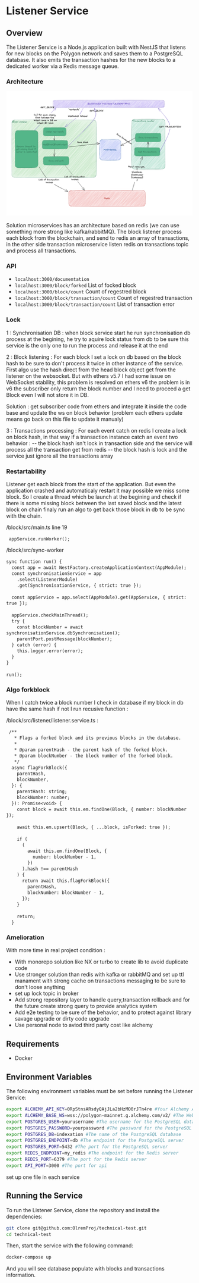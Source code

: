 # Listener Service

## Overview

The Listener Service is a Node.js application built with NestJS that listens for new blocks on the Polygon network and saves them to a PostgreSQL database. It also emits the transaction hashes for the new blocks to a dedicated worker via a Redis message queue.

### Architecture

![alt text](./architecture.png)

Solution microservices has an architecture based on redis (we can use something more strong like kafka/rabbitMQ).
The block listener process each block from the blockchain, and send to redis an array of transactions, in the other side transaction microservice listen redis on transactions topic and process all transactions.

### API

- `localhost:3000/documentation`
- `localhost:3000/block/forked` List of focked block
- `localhost:3000/block/count` Count of regestred block
- `localhost:3000/block/transaction/count` Count of regestred transaction
- `localhost:3000/block/transaction/count` List of transaction error

### Lock

1 : Synchronisation DB : when block service start he run synchronisation db process at the begining, he try to aquire lock status from db to be sure this service is the only one to run the process and release it at the end

2 : Block listening : For each block I set a lock on db based on the block hash to be sure to don't process it twice in other instance of the service. First algo use the hash direct from the head block object get from the listener on the websocket. But with ethers v5.7 I had some issue on WebSocket stability, this problem is resolved on ethers v6 the problem is in v6 the subscriber only return the block number and I need to proceed a get Block even I will not store it in DB.

Solution : get subscriber code from ethers and integrate it inside the code base and update the ws on block behavior (problem each ethers update means go back on this file to update it manualy)

3 : Transactions processing : For each event catch on redis I create a lock on block hash, in that way if a transaction instance catch an event two behavior :
-- the block hash isn't lock in transaction side and the service will process all the transaction get from redis
-- the block hash is lock and the service just ignore all the transactions array

### Restartability

Listener get each block from the start of the application.
But even the application crashed and automaticaly restart it may possible we miss some block.
So I create a thread which be launch at the begining and check if there is some missing block between the last saved block and the latest block on chain finaly run an algo to get back those block in db to be sync with the chain.

/block/src/main.ts line 19

```
 appService.runWorker();

```

/block/src/sync-worker

```
sync function run() {
  const app = await NestFactory.createApplicationContext(AppModule);
  const synchronisationService = app
    .select(ListenerModule)
    .get(SynchronisationService, { strict: true });

  const appService = app.select(AppModule).get(AppService, { strict: true });

  appService.checkMainThread();
  try {
    const blockNumber = await synchronisationService.dbSynchronisation();
    parentPort.postMessage(blockNumber);
  } catch (error) {
    this.logger.error(error);
  }
}

run();

```

### Algo forkblock

When I catch twice a block number I check in database if my block in db have the same hash if not I run recusive function :

/block/src/listener/listener.service.ts :

```
 /**
   * Flags a forked block and its previous blocks in the database.
   *
   * @param parentHash - the parent hash of the forked block.
   * @param blockNumber - the block number of the forked block.
   */
  async flagForkBlock({
    parentHash,
    blockNumber,
  }: {
    parentHash: string;
    blockNumber: number;
  }): Promise<void> {
    const block = await this.em.findOne(Block, { number: blockNumber });

    await this.em.upsert(Block, { ...block, isForked: true });

    if (
      (
        await this.em.findOne(Block, {
          number: blockNumber - 1,
        })
      ).hash !== parentHash
    ) {
      return await this.flagForkBlock({
        parentHash,
        blockNumber: blockNumber - 1,
      });
    }

    return;
  }
```

### Amelioration

With more time in real project condition :

- With monorepo solution like NX or turbo to create lib to avoid duplicate code
- Use stronger solution than redis with kafka or rabbitMQ and set up ttl manament with strong cache on transactions messaging to be sure to don't loose anything
- set up lock topic in broker
- Add strong repository layer to handle query,transaction rollback and for the future create strong query to provide analytics system
- Add e2e testing to be sure of the behavior, and to protect against library savage upgrade or dirty code upgrade
- Use personal node to aviod third party cost like alchemy

## Requirements

- Docker

## Environment Variables

The following environment variables must be set before running the Listener Service:

```sh
export ALCHEMY_API_KEY=0RpStnsARsdyQAjJLa2bHzMO0rJTn4re #Your Alchemy API key for the Polygon network
export ALCHEMY_BASE_WS=wss://polygon-mainnet.g.alchemy.com/v2/ #The WebSocket endpoint for the Polygon network on Alchemy
export POSTGRES_USER=yourusername #The username for the PostgreSQL database
export POSTGRES_PASSWORD=yourpassword #The password for the PostgreSQL database
export POSTGRES_DB=indexation #The name of the PostgreSQL database
export POSTGRES_ENDPOINT=db #The endpoint for the PostgreSQL server
export POSTGRES_PORT=5432 #The port for the PostgreSQL server
export REDIS_ENDPOINT=my_redis #The endpoint for the Redis server
export REDIS_PORT=6379 #The port for the Redis server
export API_PORT=3000 #The port for api
```

set up one file in each service

## Running the Service

To run the Listener Service, clone the repository and install the dependencies:

```sh
git clone git@github.com:OlremProj/technical-test.git
cd technical-test
```

Then, start the service with the following command:

```sh
docker-compose up
```

And you will see database populate with blocks and transactions information.
